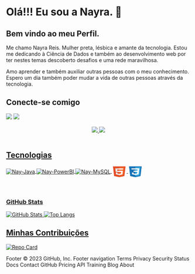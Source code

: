 
<div>
    <h1>Olá!!! Eu sou a Nayra. 👋 </h1>
    <h2>Bem vindo ao meu Perfil.</h2>
    <p> Me chamo Nayra Reis. Mulher preta, lésbica e amante da tecnologia. Estou me dedicando à Ciência de Dados e também ao desenvolvimento web por ter nestes temas descoberto desafios e uma rede maravilhosa. 
    </p>
    <p>Amo aprender e também auxiliar outras pessoas com o meu conhecimento. Espero um dia também poder mudar a vida de outras pessoas através da tecnologia. 
    </p>
</div>
<div>
    <h2>Conecte-se comigo</h2>
   <a href="https://www.linkedin.com/in/nayrareis/" target="_blank"><img src="https://img.shields.io/badge/-LinkedIn-%230077B5?style=for-the-badge&logo=linkedin&logoColor=white" target="_blank"></a>
    <a href = "mailto:nayra.a.reis@gmail.com"><img src="https://img.shields.io/badge/-Gmail-%23333?style=for-the-badge&logo=gmail&logoColor=white" target="_blank"></a>
</div>
<br>
<div align="center">
  <a href="https://github.com/83Rafa">
  <img height="180em" src="https://github-readme-stats.vercel.app/api?username=Nayra-Reis&show_icons=true&theme=tokyonight&include_all_commits=true&count_private=true"/>
  <img height="180em" src="https://github-readme-stats.vercel.app/api/top-langs/?username=Nayra-Reis&layout=compact&langs_count=7&theme=tokyonight"/>
</div>
<div style="display: inline_block"><br>
    <h2>Tecnologias</h2>
  <img align="center" alt="Nay-Java" height="30" width="40" src="https://cdn-icons-png.flaticon.com/512/226/226777.png">
  <img align="center" alt="Nay-PowerBI" height="30" width="30" src="https://e7.pngegg.com/pngimages/252/727/png-clipart-power-bi-business-intelligence-microsoft-analytics-microsoft-text-rectangle.png">
  <img align="center" alt="Nay-MySQL" height="30" width="40" src="https://cdn.jsdelivr.net/gh/devicons/devicon/icons/mysql/mysql-original-wordmark.svg">
  <img align="center" alt="Nay-HTML" height="30" width="40" src="https://raw.githubusercontent.com/devicons/devicon/master/icons/html5/html5-original.svg">
  <img align="center" alt="Nay-CSS" height="30" width="40" src="https://raw.githubusercontent.com/devicons/devicon/master/icons/css3/css3-original.svg">
</div>
<br>
<br>

### GitHub Stats
![GitHub Stats](https://github-readme-stats.vercel.app/api?username=Nayra-Reis&theme=transparent&bg_color=013&border_color=30A3DC&show_icons=true&icon_color=30A3DC&title_color=E94D5F&text_color=FFF)
![Top Langs](https://github-readme-stats-git-masterrstaa-rickstaa.vercel.app/api/top-langs/?username=Nayra-Reis&layout=compact&bg_color=013&border_color=30A3DC&title_color=E94D5F&text_color=FFF)    

## Minhas Contribuições
[![Repo Card](https://github-readme-stats.vercel.app/api/pin/?username=83Rafa&repo=dio-lab-open-source&bg_color=000&border_color=30A3DC&show_icons=true&icon_color=30A3DC&title_color=E94D5F&text_color=FFF)](thhps://github.com/83Rafa/dio-lab-open-source)

Footer
© 2023 GitHub, Inc.
Footer navigation
Terms
Privacy
Security
Status
Docs
Contact GitHub
Pricing
API
Training
Blog
About
